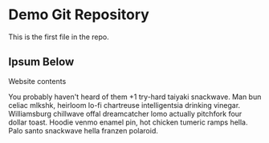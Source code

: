 # Demo Git Repository

This is the first file in the repo.

## Ipsum Below

Website contents

You probably haven't heard of them +1 try-hard taiyaki snackwave. Man bun celiac mlkshk, heirloom lo-fi chartreuse intelligentsia drinking vinegar. Williamsburg chillwave offal dreamcatcher lomo actually pitchfork four dollar toast. Hoodie venmo enamel pin, hot chicken tumeric ramps hella. Palo santo snackwave hella franzen polaroid.

